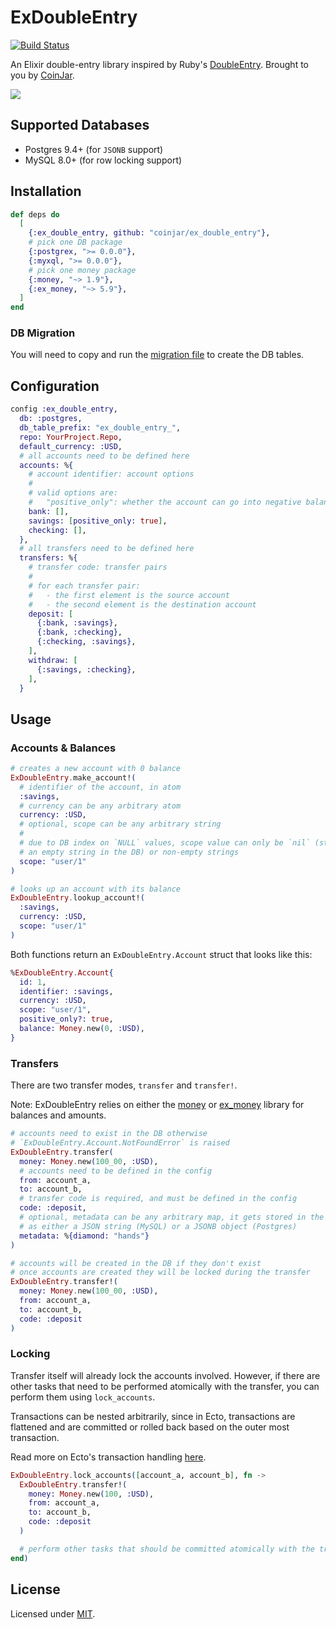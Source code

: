 # ExDoubleEntry

[![Build Status](https://github.com/coinjar/ex_double_entry/actions/workflows/ci.yml/badge.svg)](https://github.com/coinjar/ex_double_entry/actions)

An Elixir double-entry library inspired by Ruby's [DoubleEntry](https://github.com/envato/double_entry). Brought to you by [CoinJar](https://coinjar.com).

![](https://i.imgur.com/QqrlYZ9.png)

## Supported Databases

- Postgres 9.4+ (for `JSONB` support)
- MySQL 8.0+ (for row locking support)

## Installation

```elixir
def deps do
  [
    {:ex_double_entry, github: "coinjar/ex_double_entry"},
    # pick one DB package
    {:postgrex, ">= 0.0.0"},
    {:myxql, ">= 0.0.0"},
    # pick one money package
    {:money, "~> 1.9"},
    {:ex_money, "~> 5.9"},
  ]
end
```

### DB Migration

You will need to copy and run the [migration file](priv/repo/migrations/001_ex_double_entry_tables.exs) to create the DB tables.

## Configuration

```elixir
config :ex_double_entry,
  db: :postgres,
  db_table_prefix: "ex_double_entry_",
  repo: YourProject.Repo,
  default_currency: :USD,
  # all accounts need to be defined here
  accounts: %{
    # account identifier: account options
    #
    # valid options are:
    #   "positive_only": whether the account can go into negative balance
    bank: [],
    savings: [positive_only: true],
    checking: [],
  },
  # all transfers need to be defined here
  transfers: %{
    # transfer code: transfer pairs
    #
    # for each transfer pair:
    #   - the first element is the source account
    #   - the second element is the destination account
    deposit: [
      {:bank, :savings},
      {:bank, :checking},
      {:checking, :savings},
    ],
    withdraw: [
      {:savings, :checking},
    ],
  }
```

## Usage

### Accounts & Balances

```elixir
# creates a new account with 0 balance
ExDoubleEntry.make_account!(
  # identifier of the account, in atom
  :savings,
  # currency can be any arbitrary atom
  currency: :USD,
  # optional, scope can be any arbitrary string
  #
  # due to DB index on `NULL` values, scope value can only be `nil` (stored as
  # an empty string in the DB) or non-empty strings
  scope: "user/1"
)

# looks up an account with its balance
ExDoubleEntry.lookup_account!(
  :savings,
  currency: :USD,
  scope: "user/1"
)
```

Both functions return an `ExDoubleEntry.Account` struct that looks like this:

```elixir
%ExDoubleEntry.Account{
  id: 1,
  identifier: :savings,
  currency: :USD,
  scope: "user/1",
  positive_only?: true,
  balance: Money.new(0, :USD),
}
```

### Transfers

There are two transfer modes, `transfer` and `transfer!`.

Note: ExDoubleEntry relies on either the
[money](https://github.com/elixirmoney/money) or
[ex_money](https://github.com/kipcole9/money) library for balances and amounts.

```elixir
# accounts need to exist in the DB otherwise
# `ExDoubleEntry.Account.NotFoundError` is raised
ExDoubleEntry.transfer(
  money: Money.new(100_00, :USD),
  # accounts need to be defined in the config
  from: account_a,
  to: account_b,
  # transfer code is required, and must be defined in the config
  code: :deposit,
  # optional, metadata can be any arbitrary map, it gets stored in the DB
  # as either a JSON string (MySQL) or a JSONB object (Postgres)
  metadata: %{diamond: "hands"}
)

# accounts will be created in the DB if they don't exist
# once accounts are created they will be locked during the transfer
ExDoubleEntry.transfer!(
  money: Money.new(100_00, :USD),
  from: account_a,
  to: account_b,
  code: :deposit
)
```

### Locking

Transfer itself will already lock the accounts involved. However, if there are
other tasks that need to be performed atomically with the transfer, you can
perform them using `lock_accounts`.

Transactions can be nested arbitrarily, since in Ecto, transactions are
flattened and are committed or rolled back based on the outer most transaction.

Read more on Ecto's transaction handling [here](https://hexdocs.pm/ecto/Ecto.Repo.html#c:transaction/2).

```elixir
ExDoubleEntry.lock_accounts([account_a, account_b], fn ->
  ExDoubleEntry.transfer!(
    money: Money.new(100, :USD),
    from: account_a,
    to: account_b,
    code: :deposit
  )

  # perform other tasks that should be committed atomically with the transfer
end)
```

## License

Licensed under [MIT](LICENSE.md).
